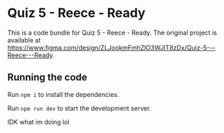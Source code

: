
  # Quiz 5 - Reece - Ready

  This is a code bundle for Quiz 5 - Reece - Ready. The original project is available at https://www.figma.com/design/ZLJookmFmhZlO3WJIT8zDx/Quiz-5---Reece---Ready.

  ## Running the code

  Run `npm i` to install the dependencies.

  Run `npm run dev` to start the development server.
  
  IDK what im doing lol